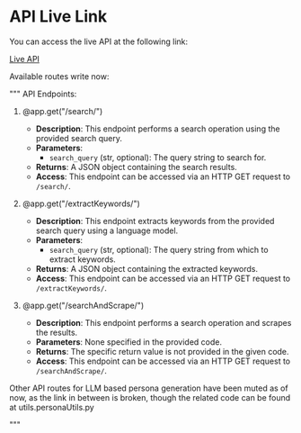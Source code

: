 # API Live Link

You can access the live API at the following link:

[Live API](https://featurely-draft1.onrender.com/)

Available routes write now:

"""
API Endpoints:

1. @app.get("/search/")
    - **Description**: This endpoint performs a search operation using the provided search query.
    - **Parameters**: 
      - `search_query` (str, optional): The query string to search for.
    - **Returns**: A JSON object containing the search results.
    - **Access**: This endpoint can be accessed via an HTTP GET request to `/search/`.

2. @app.get("/extractKeywords/")
    - **Description**: This endpoint extracts keywords from the provided search query using a language model.
    - **Parameters**: 
      - `search_query` (str, optional): The query string from which to extract keywords.
    - **Returns**: A JSON object containing the extracted keywords.
    - **Access**: This endpoint can be accessed via an HTTP GET request to `/extractKeywords/`.

3. @app.get("/searchAndScrape/")
    - **Description**: This endpoint performs a search operation and scrapes the results.
    - **Parameters**: None specified in the provided code.
    - **Returns**: The specific return value is not provided in the given code.
    - **Access**: This endpoint can be accessed via an HTTP GET request to `/searchAndScrape/`.

Other API routes for LLM based persona generation have been muted as of now, as the link in between is broken, though the related code can be found at utils.personaUtils.py

"""